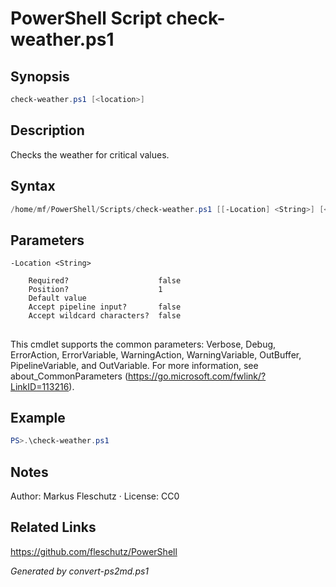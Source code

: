 # PowerShell Script check-weather.ps1

## Synopsis
```powershell
check-weather.ps1 [<location>]
```

## Description
Checks the weather for critical values.

## Syntax
```powershell
/home/mf/PowerShell/Scripts/check-weather.ps1 [[-Location] <String>] [<CommonParameters>]
```

## Parameters

```
-Location <String>
    
    Required?                    false
    Position?                    1
    Default value                
    Accept pipeline input?       false
    Accept wildcard characters?  false
```
## <CommonParameters>
This cmdlet supports the common parameters: Verbose, Debug, ErrorAction, ErrorVariable, WarningAction, WarningVariable, OutBuffer, PipelineVariable, and OutVariable. For more information, see about_CommonParameters (https://go.microsoft.com/fwlink/?LinkID=113216).

## Example
```powershell
PS>.\check-weather.ps1
```


## Notes
Author: Markus Fleschutz · License: CC0

## Related Links
https://github.com/fleschutz/PowerShell

*Generated by convert-ps2md.ps1*
